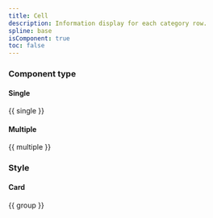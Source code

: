 ```yaml
---
title: Cell
description: Information display for each category row.
spline: base
isComponent: true
toc: false
---
```


### Component type

#### Single

{{ single }}

#### Multiple

{{ multiple }}

### Style

#### Card

{{ group }}
